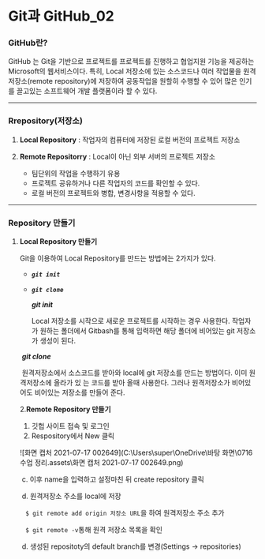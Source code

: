# Git과 GitHub_02

###  __GitHub란?__

 GitHub 는 Git을 기반으로 프로젝트를 프로젝트를 진행하고 협업지원 기능을 제공하는 Microsoft의 웹서비스이다. 특히, Local 저장소에 있는 소스코드나 여러 작업물을 원격저장소(remote repository)에 저장하여 공동작업을 원할히 수행할 수 있어 많은 인기를 끌고있는 소프트웨어 개발 플랫폼이라 할 수 있다.

---

### __Rrepository(저장소)__

1. __Local Repository__  : 작업자의 컴퓨터에 저장된 로컬 버전의 프로젝트 저장소

2. __Remote Repositorry__ : Local이 아닌 외부 서버의 프로젝트 저장소

   - 팀단위의 작업을 수행하기 유용
   - 프로젝트 공유하거나 다른 작업자의 코드를 확인할 수 있다.
   - 로컬 버전의 프로젝트와 병합, 변경사항을 적용할 수 있다.

   

---

### Repository 만들기

1. __Local Repository 만들기__

   Git을 이용하여 Local Repository를 만드는 방법에는 2가지가 있다. 

   - _**`git init`**_

   - ***`git clone`***

     ***git init***

      Local  저장소를 시작으로 새로운 프로젝트를 시작하는 경우 사용한다. 작업자가 원하는 폴더에서 Gitbash를 통해 입력하면 해당 폴더에 비어있는 git 저장소가 생성이 된다.

   

   ​				***git clone***

   ​				원격저장소에서 소스코드를 받아와 local에 git 저장소를 만드는 방법이다. 이미 원격저장소에 올라가 있				는 코드를 받아 올때 사용한다. 그러나 원격저장소가 비어있어도 비어있는 저장소를 만들어 준다.

   

   2.__Remote Repository 만들기__

   1. 깃헙 사이트 접속 및 로그인
   2. Respository에서 New 클릭

   ![화면 캡처 2021-07-17 002649](C:\Users\super\OneDrive\바탕 화면\0716 수업 정리.assets\화면 캡처 2021-07-17 002649.png)

   

   

   ​			c. 이후 name을 입력하고 설정마친 뒤 create repository 클릭

   ​			d.  원격저장소 주소를 local에 저장 

   ​			 		` $ git remote add origin 저장소 URL`을 하여 원격저장소 주소 추가

   ​					` $ git remote -v`통해  원격 저장소 목록을 확인

   ​			d. 생성된 repositoty의 default branch를 변경(Settings -> repositories)

   ​		

